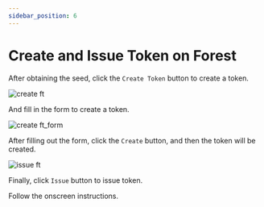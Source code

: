 ```yaml
---
sidebar_position: 6
---
```


# Create and Issue Token on Forest

After obtaining the seed, click the `Create Token` button to create a token.

![create ft](/img/forest-create-ft.png)

And fill in the form to create a token.

![create ft_form](/img/forest-create-ft-form.png)

After filling out the form, click the `Create` button, and then the token will be created.

![issue ft](/img/forest-issue-ft.png)

Finally, click `Issue` button to issue token.

Follow the onscreen instructions.



